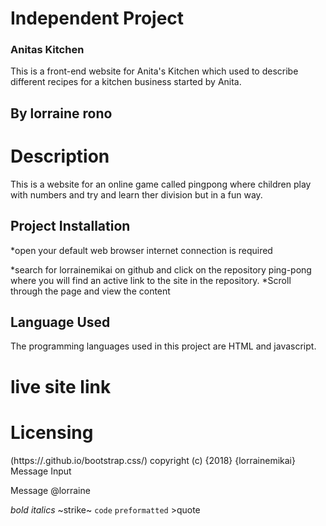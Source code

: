 # Independent Project

### Anitas Kitchen ###

This is a front-end website for Anita's Kitchen which used  to describe different recipes for a kitchen business started by Anita.


## By lorraine rono ##

# Description #

This is a website for an online game called pingpong  where children play with numbers and try and learn ther division but in a fun way.
## Project Installation ##

*open your default web browser
internet connection is required

*search for lorrainemikai on github and click on the repository ping-pong where you will find an active link to the site in the repository.
*Scroll through the page and view the content


## Language Used ##

The programming languages used in this project are HTML and  javascript.

# live site link #


# Licensing #

(https://.github.io/bootstrap.css/) copyright (c) {2018} {lorrainemikai}
Message Input

Message @lorraine

*bold* _italics_ ~strike~ `code` ```preformatted``` >quote
